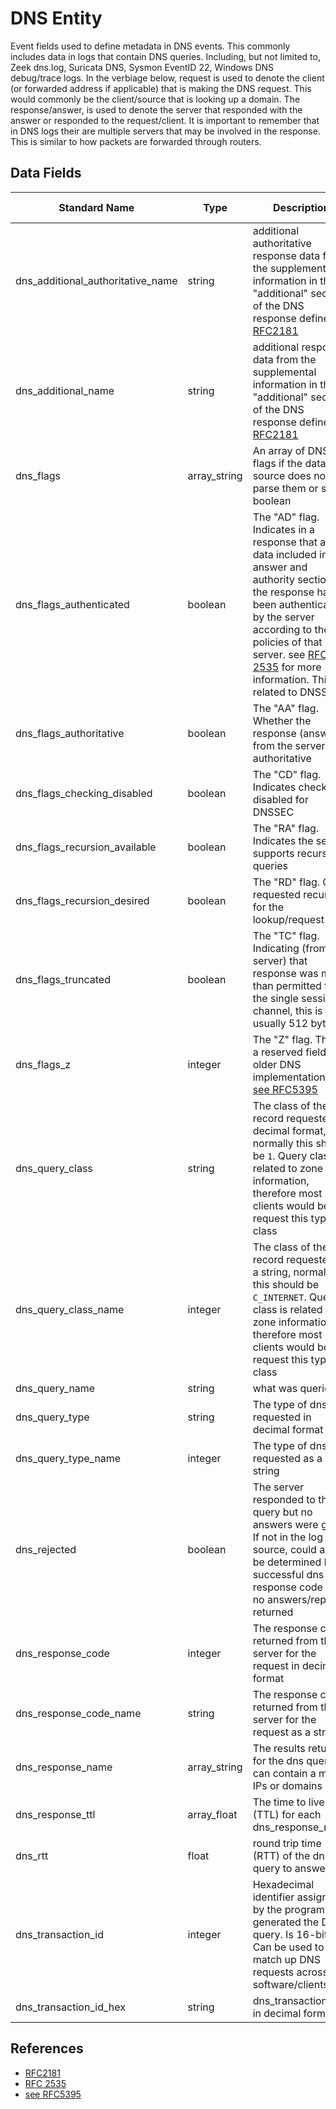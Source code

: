 # DNS Entity
Event fields used to define metadata in DNS events. This commonly includes data in logs that contain DNS queries.
Including, but not limited to, Zeek dns.log, Suricata DNS, Sysmon EventID 22, Windows DNS debug/trace logs.
In the verbiage below, request is used to denote the client (or forwarded address if applicable) that is making the DNS request. This would commonly be the client/source that is looking up a domain.
The response/answer, is used to denote the server that responded with the answer or responded to the request/client.
It is important to remember that in DNS logs their are multiple servers that may be involved in the response. This is similar to how packets are forwarded through routers.

## Data Fields
|Standard Name|Type|Description|Sample Value|
|---|---|---|---|
| dns_additional_authoritative_name|string|additional authoritative response data from the supplemental information in the "additional" section of the DNS response defined in [RFC2181](https://tools.ietf.org/html/rfc2181#section-5.4.1)|google.com|
| dns_additional_name|string|additional response data from the supplemental information in the "additional" section of the DNS response defined in [RFC2181](https://tools.ietf.org/html/rfc2181#section-5.4.1)|10.10.10.1|
|dns_flags|array_string|An array of DNS flags if the data source does not parse them or set as boolean|[ "1", "0" ]|
| dns_flags_authenticated|boolean|The "AD" flag. Indicates in a response that all data included in the answer and authority sections of the response have been authenticated by the server according to the policies of that server. see [RFC 2535](https://tools.ietf.org/html/rfc3655#section-6.1) for more information. This is related to DNSSEC|false|
|dns_flags_authoritative|boolean|The "AA" flag. Whether the response (answer) from the server was authoritative|true|
|dns_flags_checking_disabled|boolean|The "CD" flag. Indicates checking disabled for DNSSEC|true|
|dns_flags_recursion_available|boolean|The "RA" flag. Indicates the server supports recursive queries|false|
|dns_flags_recursion_desired|boolean|The "RD" flag. Client requested recursion for the lookup/request|true|
|dns_flags_truncated|boolean|The "TC" flag. Indicating (from the server) that response was more than permitted for the single sessions channel, this is usually 512 bytes.|true|
| dns_flags_z|integer|The "Z" flag. This is a reserved field for older DNS implementations [see RFC5395](https://tools.ietf.org/html/rfc5395)|0|
| dns_query_class|string|The class of the dns record requested in decimal format, normally this should be `1`. Query class is related to zone information, therefore most clients would be request this type of class|1|
| dns_query_class_name|integer|The class of the dns record requested as a string, normally this should be `C_INTERNET`. Query class is related to zone information, therefore most clients would be request this type of class|C_INTERNET|
|dns_query_name|string|what was queried|google.com|
|dns_query_type|string|The type of dns requested in decimal format|28|
|dns_query_type_name|integer|The type of dns requested as a string|AAAA|
|dns_rejected|boolean|The server responded to the query but no answers were given. If not in the log source, could also be determined by a successful dns response code and no answers/replies returned|false|
|dns_response_code|integer|The response code returned from the server for the request in decimal format|0|
|dns_response_code_name|string|The response code returned from the server for the request as a string|NOERROR|
|dns_response_name|array_string|The results returned for the dns query. can contain a mix of IPs or domains|8.8.8.8|
| dns_response_ttl|array_float|The time to live (TTL) for each dns_response_name||
|dns_rtt|float|round trip time (RTT) of the dns query to answer|0.006946|
|dns_transaction_id|integer|Hexadecimal identifier assigned by the program that generated the DNS query. Is 16-bit. Can be used to match up DNS requests across software/clients|4D11|
| dns_transaction_id_hex|string|dns_transaction_id` in decimal format|19729|

## References
* [RFC2181](https://tools.ietf.org/html/rfc2181#section-5.4.1)
* [RFC 2535](https://tools.ietf.org/html/rfc3655#section-6.1)
* [see RFC5395](https://tools.ietf.org/html/rfc5395)
